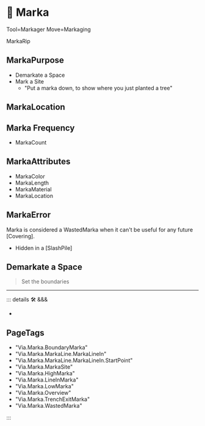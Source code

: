 # 🔻 <via>Marka</via>

Tool=Markager
Move=Markaging

MarkaRip

## MarkaPurpose

- Demarkate a Space
- Mark a Site
    - "Put a marka down, to show where you just planted a tree"

## MarkaLocation

## Marka Frequency

- MarkaCount

## MarkaAttributes

- MarkaColor
- MarkaLength
- MarkaMaterial
- MarkaLocation

## MarkaError

Marka is considered a WastedMarka when it can't be useful for any future [Covering].

- Hidden in a [SlashPile]

## Demarkate a Space

> Set the boundaries

---

<!-- =================================================== -->
<!-- =================================================== -->
<!-- =================================================== -->
<!-- =================================================== -->
<!-- =================================================== -->
::: details 🛠 <dev>&&&</dev>

-

<h2>PageTags</h2>

- "Via.Marka.BoundaryMarka"
- "Via.Marka.MarkaLine.MarkaLineIn"
- "Via.Marka.MarkaLine.MarkaLineIn.StartPoint"
- "Via.Marka.MarkaSite"
- "Via.Marka.HighMarka"
- "Via.Marka.LineInMarka"
- "Via.Marka.LowMarka"
- "Via.Marka.Overview"
- "Via.Marka.TrenchExitMarka"
- "Via.Marka.WastedMarka"

:::
